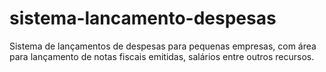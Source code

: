 # sistema-lancamento-despesas
Sistema de lançamentos de despesas para pequenas empresas, com área para lançamento de notas fiscais emitidas, salários entre outros recursos.
